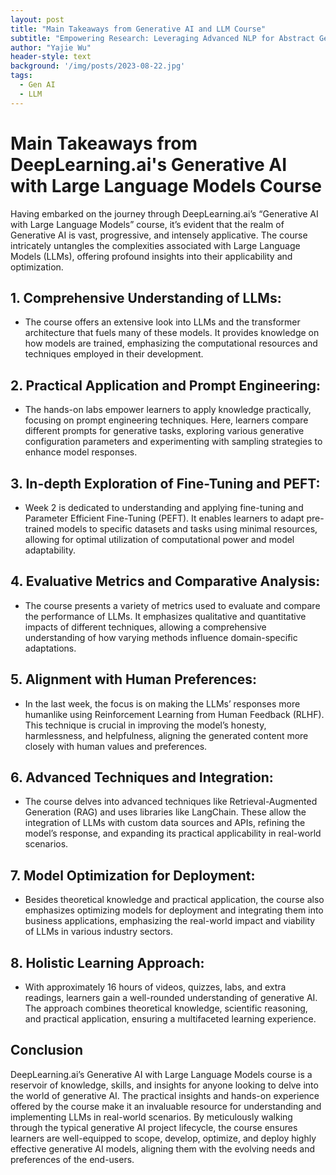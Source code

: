 ```yaml
---
layout: post
title: "Main Takeaways from Generative AI and LLM Course"
subtitle: "Empowering Research: Leveraging Advanced NLP for Abstract Generation"
author: "Yajie Wu"
header-style: text
background: '/img/posts/2023-08-22.jpg'
tags:
  - Gen AI
  - LLM
---
```


# Main Takeaways from DeepLearning.ai's Generative AI with Large Language Models Course

Having embarked on the journey through DeepLearning.ai’s “Generative AI with Large Language Models” course, it’s evident that the realm of Generative AI is vast, progressive, and intensely applicative. The course intricately untangles the complexities associated with Large Language Models (LLMs), offering profound insights into their applicability and optimization.

## 1. **Comprehensive Understanding of LLMs:**
   - The course offers an extensive look into LLMs and the transformer architecture that fuels many of these models. It provides knowledge on how models are trained, emphasizing the computational resources and techniques employed in their development. 

## 2. **Practical Application and Prompt Engineering:**
   - The hands-on labs empower learners to apply knowledge practically, focusing on prompt engineering techniques. Here, learners compare different prompts for generative tasks, exploring various generative configuration parameters and experimenting with sampling strategies to enhance model responses.

## 3. **In-depth Exploration of Fine-Tuning and PEFT:**
   - Week 2 is dedicated to understanding and applying fine-tuning and Parameter Efficient Fine-Tuning (PEFT). It enables learners to adapt pre-trained models to specific datasets and tasks using minimal resources, allowing for optimal utilization of computational power and model adaptability.

## 4. **Evaluative Metrics and Comparative Analysis:**
   - The course presents a variety of metrics used to evaluate and compare the performance of LLMs. It emphasizes qualitative and quantitative impacts of different techniques, allowing a comprehensive understanding of how varying methods influence domain-specific adaptations.

## 5. **Alignment with Human Preferences:**
   - In the last week, the focus is on making the LLMs’ responses more humanlike using Reinforcement Learning from Human Feedback (RLHF). This technique is crucial in improving the model’s honesty, harmlessness, and helpfulness, aligning the generated content more closely with human values and preferences.

## 6. **Advanced Techniques and Integration:**
   - The course delves into advanced techniques like Retrieval-Augmented Generation (RAG) and uses libraries like LangChain. These allow the integration of LLMs with custom data sources and APIs, refining the model’s response, and expanding its practical applicability in real-world scenarios.

## 7. **Model Optimization for Deployment:**
   - Besides theoretical knowledge and practical application, the course also emphasizes optimizing models for deployment and integrating them into business applications, emphasizing the real-world impact and viability of LLMs in various industry sectors.

## 8. **Holistic Learning Approach:**
   - With approximately 16 hours of videos, quizzes, labs, and extra readings, learners gain a well-rounded understanding of generative AI. The approach combines theoretical knowledge, scientific reasoning, and practical application, ensuring a multifaceted learning experience.

## Conclusion

DeepLearning.ai’s Generative AI with Large Language Models course is a reservoir of knowledge, skills, and insights for anyone looking to delve into the world of generative AI. The practical insights and hands-on experience offered by the course make it an invaluable resource for understanding and implementing LLMs in real-world scenarios. By meticulously walking through the typical generative AI project lifecycle, the course ensures learners are well-equipped to scope, develop, optimize, and deploy highly effective generative AI models, aligning them with the evolving needs and preferences of the end-users.
